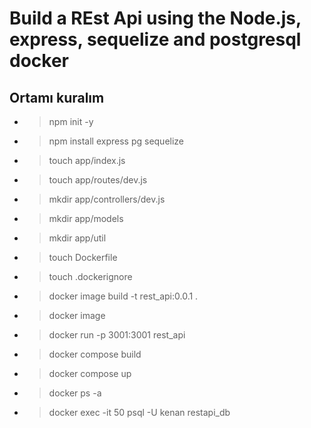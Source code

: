 # Build a REst Api using the Node.js, express, sequelize and postgresql docker

## Ortamı kuralım

- > npm init -y

- > npm install express pg sequelize

- > touch  app/index.js

- > touch app/routes/dev.js

- > mkdir app/controllers/dev.js

- > mkdir app/models

- > mkdir app/util

- > touch Dockerfile

- > touch .dockerignore

- > docker image build -t rest_api:0.0.1 .

- > docker image

- > docker run -p 3001:3001 rest_api

- > docker compose build

- > docker compose up

- > docker ps -a

- > docker exec -it 50  psql -U kenan restapi_db


